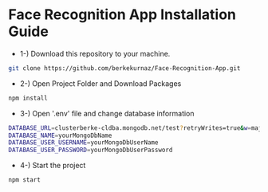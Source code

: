 # Face Recognition App Installation Guide
- 1-) Download this repository to your machine.
```bash
git clone https://github.com/berkekurnaz/Face-Recognition-App.git
```
- 2-) Open Project Folder and Download Packages
```bash
npm install
```
- 3-) Open '.env' file and change database information
```bash
DATABASE_URL=clusterberke-cldba.mongodb.net/test?retryWrites=true&w=majority
DATABASE_NAME=yourMongoDbName
DATABASE_USER_USERNAME=yourMongoDbUserName
DATABASE_USER_PASSWORD=yourMongoDbUserPassword
```
- 4-) Start the project
```bash
npm start
```